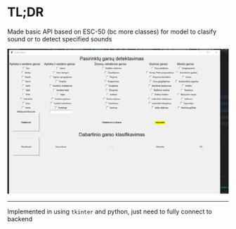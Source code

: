 
# TL;DR
Made basic API based on ESC-50 (bc more classes) for model to clasify sound or to detect specified sounds

![GUI:](img/gui.png)






----------------------------------------------------------------

Implemented in using `tkinter` and python, just need to fully connect to backend 
